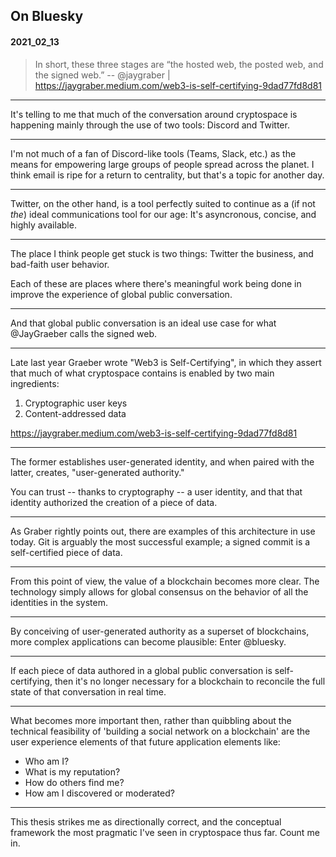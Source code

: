 ## On Bluesky
#### 2021_02_13

> In short, these three stages are “the hosted web, the posted web, and the signed web.” -- @jaygraber | https://jaygraber.medium.com/web3-is-self-certifying-9dad77fd8d81

****

It's telling to me that much of the conversation around cryptospace is happening mainly through the use of two tools: Discord and Twitter.

****

I'm not much of a fan of Discord-like tools (Teams, Slack, etc.) as the means for empowering large groups of people spread across the planet. I think email is ripe for a return to centrality, but that's a topic for another day.

****

Twitter, on the other hand, is a tool perfectly suited to continue as a (if not _the_) ideal communications tool for our age: It's asyncronous, concise, and highly available.

****

The place I think people get stuck is two things: Twitter the business, and bad-faith user behavior.

Each of these are places where there's meaningful work being done in improve the experience of global public conversation.

****

And that global public conversation is an ideal use case for what @JayGraeber calls the signed web.

****

Late last year Graeber wrote "Web3 is Self-Certifying", in which they assert that much of what cryptospace contains is enabled by two main ingredients:

1. Cryptographic user keys
2. Content-addressed data

https://jaygraber.medium.com/web3-is-self-certifying-9dad77fd8d81
****

The former establishes user-generated identity, and when paired with the latter, creates, "user-generated authority."

You can trust -- thanks to cryptography -- a user identity, and that that identity authorized the creation of a piece of data.

****

As Graber rightly points out, there are examples of this architecture in use today. Git is arguably the most successful example; a signed commit is a self-certified piece of data.

****

From this point of view, the value of a blockchain becomes more clear. The technology simply allows for global consensus on the behavior of all the identities in the system.

****

By conceiving of user-generated authority as a superset of blockchains, more complex applications can become plausible: Enter @bluesky.

****

If each piece of data authored in a global public conversation is self-certifying, then it's no longer necessary for a blockchain to reconcile the full state of that conversation in real time.

****

What becomes more important then, rather than quibbling about the technical feasibility of 'building a social network on a blockchain' are the user experience elements of that future application elements like:

- Who am I?
- What is my reputation?
- How do others find me?
- How am I discovered or moderated?

****

This thesis strikes me as directionally correct, and the conceptual framework the most pragmatic I've seen in cryptospace thus far. Count me in.